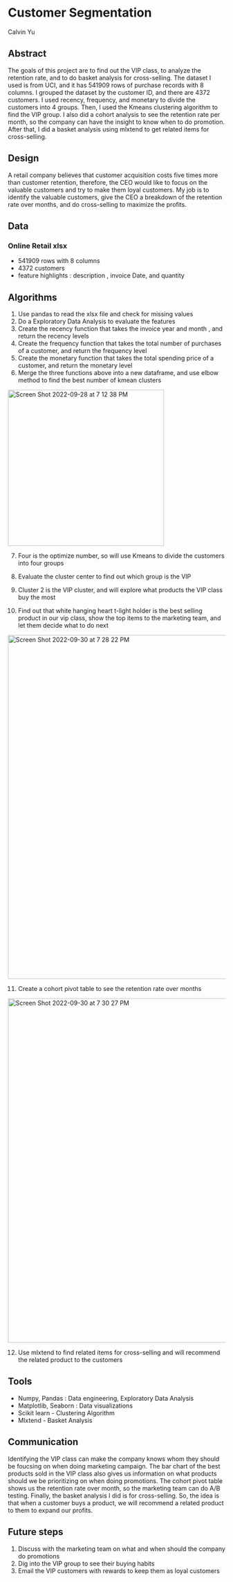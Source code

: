 # Customer Segmentation 
Calvin Yu
## Abstract 
The goals of this project are to find out the VIP class, to analyze the retention rate, and to do basket analysis for cross-selling. The dataset I used is from UCI, and it has 541909 rows of purchase records with 8 columns. I grouped the dataset by the customer ID, and there are 4372 customers. I used recency, frequency, and monetary to divide the customers into 4 groups. Then, I used the Kmeans clustering algorithm to find the VIP group. I also did a cohort analysis to see the retention rate per month, so the company can have the insight to know when to do promotion. After that, I did a basket analysis using mlxtend to get related items for cross-selling.
## Design
A retail company believes that customer acquisition costs five times more than customer retention, therefore, the CEO would like to focus on the valuable customers and try to make them loyal customers. My job is to identify the valuable customers, give the CEO a breakdown of the retention rate over months, and do cross-selling to maximize the profits. 
## Data
### Online Retail xlsx 
- 541909 rows with 8 columns 
- 4372 customers 
- feature highlights : description , invoice Date, and quantity 
## Algorithms 
1. Use pandas to read the xlsx file and check for missing values
2. Do a Exploratory Data Analysis to evaluate the features 
3. Create the recency function that takes the invoice year and month , and return the recency levels
4. Create the frequency function that takes the total number of purchases of a customer, and return the frequency level
5. Create the monetary function that takes the total spending price of a customer, and return the monetary level
6. Merge the three functions above into a new dataframe, and use elbow method to find the best number of kmean clusters 
<img width="361" alt="Screen Shot 2022-09-28 at 7 12 38 PM" src="https://user-images.githubusercontent.com/63031028/192923267-6d949500-a9bb-46f0-b232-5b32c4a4910b.png">

7. Four is the optimize number, so will use Kmeans to divide the customers into four groups

8. Evaluate the cluster center to find out which group is the VIP 
9. Cluster 2 is the VIP cluster, and will explore what products the VIP class buy the most 

10. Find out that white hanging heart t-light holder is the best selling product in our vip class, show the top items to the marketing team, and let them decide what to do next
<img width="795" alt="Screen Shot 2022-09-30 at 7 28 22 PM" src="https://user-images.githubusercontent.com/63031028/193379608-9414a174-92a8-4f79-9bc2-d5241fcba8c2.png">

11. Create a cohort pivot table to see the retention rate over months 
<img width="796" alt="Screen Shot 2022-09-30 at 7 30 27 PM" src="https://user-images.githubusercontent.com/63031028/193379655-baf2a30d-73a4-430f-86b5-d07548f88a78.png">

12. Use mlxtend to find related items for cross-selling and will recommend the related product to the customers 

## Tools
- Numpy, Pandas : Data engineering, Exploratory Data Analysis
- Matplotlib, Seaborn : Data visualizations 
- Scikit learn - Clustering Algorithm
- Mlxtend - Basket Analysis

## Communication 
Identifying the VIP class can make the company knows whom they should be foucsing on when doing marketing campaign. The bar chart of the best products sold in the VIP class also gives us information on what products should we be prioritizing on when doing promotions. The cohort pivot table shows us the retention rate over month, so the marketing team can do A/B testing. Finally, the basket analysis I did is for cross-selling. So, the idea is that when a customer buys a product, we will recommend a related product to them to expand our profits. 

## Future steps
1. Discuss with the marketing team on what and when should the company do promotions 
2. Dig into the VIP group to see their buying habits 
3. Email the VIP customers with rewards to keep them as loyal customers 
